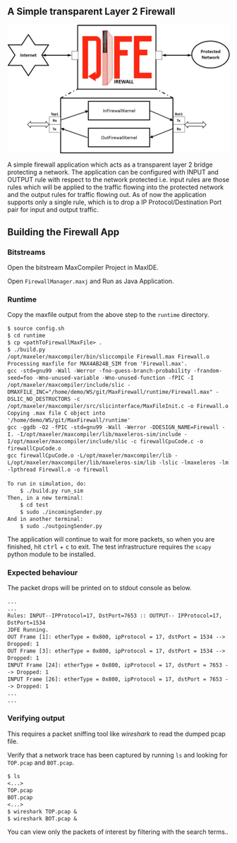 ## A Simple transparent Layer 2 Firewall 

![](https://github.com/prajithrg/MaxFirewall/blob/master/Firewall.jpg)

A simple firewall application which acts as a transparent layer 2 bridge protecting a network. The application can be configured with INPUT and OUTPUT rule with respect to the network protected i.e. input rules are those rules which will be applied to the traffic flowing into the protected network and the output rules for traffic flowing out. As of now the application supports only a single rule, which is to drop a IP Protocol/Destination Port pair for input and output traffic.

## Building the Firewall App

### Bitstreams

Open the bitstream MaxCompiler Project in MaxIDE.

Open `FirewallManager.maxj` and Run as Java Application.

### Runtime

Copy the maxfile output from the above step to the `runtime` directory.

``` 
$ source config.sh
$ cd runtime
$ cp <pathToFirewallMaxFile> .
$ ./build.py
/opt/maxeler/maxcompiler/bin/sliccompile Firewall.max Firewall.o
Processing maxfile for MAX4AB24B_SIM from 'Firewall.max'.
gcc -std=gnu99 -Wall -Werror -fno-guess-branch-probability -frandom-seed=foo -Wno-unused-variable -Wno-unused-function -fPIC -I /opt/maxeler/maxcompiler/include/slic -DMAXFILE_INC="/home/demo/WS/git/MaxFirewall/runtime/Firewall.max" -DSLIC_NO_DESTRUCTORS -c /opt/maxeler/maxcompiler/src/slicinterface/MaxFileInit.c -o Firewall.o 
Copying .max file C object into '/home/demo/WS/git/MaxFirewall/runtime'
gcc -ggdb -O2 -fPIC -std=gnu99 -Wall -Werror -DDESIGN_NAME=Firewall -I. -I/opt/maxeler/maxcompiler/lib/maxeleros-sim/include -I/opt/maxeler/maxcompiler/include/slic -c firewallCpuCode.c -o firewallCpuCode.o
gcc firewallCpuCode.o -L/opt/maxeler/maxcompiler/lib -L/opt/maxeler/maxcompiler/lib/maxeleros-sim/lib -lslic -lmaxeleros -lm -lpthread Firewall.o -o firewall

To run in simulation, do:
	$ ./build.py run_sim
Then, in a new terminal:
	$ cd test
	$ sudo ./incomingSender.py
And in another terminal:
	$ sudo ./outgoingSender.py
```

The application will continue to wait for more packets, so when you are finished, hit <kbd>ctrl</kbd> + <kbd>c</kbd> to exit. The test infrastructure requires the `scapy` python module to be installed.


### Expected behaviour
The packet drops will be printed on to stdout console as below.

```
...
...
Rules: INPUT--IPProtocol=17, DstPort=7653 :: OUTPUT-- IPProtocol=17, DstPort=1534
JDFE Running.
OUT Frame [1]: etherType = 0x800, ipProtocol = 17, dstPort = 1534 --> Dropped: 1
OUT Frame [3]: etherType = 0x800, ipProtocol = 17, dstPort = 1534 --> Dropped: 1
INPUT Frame [24]: etherType = 0x800, ipProtocol = 17, dstPort = 7653 --> Dropped: 1
INPUT Frame [26]: etherType = 0x800, ipProtocol = 17, dstPort = 7653 --> Dropped: 1
...
...
```

### Verifying output

This requires a packet sniffing tool like *wireshark* to read the dumped pcap file.

Verify that a network trace has been captured by running `ls` and looking for `TOP.pcap` and `BOT.pcap`.

```
$ ls
<...>
TOP.pcap
BOT.pcap
<...>
$ wireshark TOP.pcap &
$ wireshark BOT.pcap &
```

You can view only the packets of interest by filtering with the search terms..
